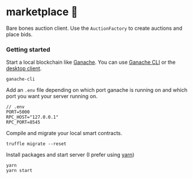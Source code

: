 # marketplace 🤝

Bare bones auction client. Use the `AuctionFactory` to create auctions and place bids.

### Getting started

Start a local blockchain like [Ganache](https://github.com/trufflesuite/ganache). You can use [Ganache CLI](https://github.com/trufflesuite/ganache-cli) or the [desktop client](http://truffleframework.com/ganache/).

```
ganache-cli
```

Add an `.env` file depending on which port ganache is running on and which port you want your server running on.

```
// .env
PORT=5000
RPC_HOST="127.0.0.1"
RPC_PORT=8545
```

Compile and migrate your local smart contracts.

```
truffle migrate --reset
```

Install packages and start server (I prefer using [yarn](https://yarnpkg.com/en/))

```
yarn
yarn start
```

